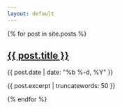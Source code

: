 ```yaml
---
layout: default
---
```




{% for post in site.posts %}
<article class="post-preview">
  <h2><a href="{{ post.url | relative_url }}">{{ post.title }}</a></h2>
  <p class="post-meta">{{ post.date | date: "%b %-d, %Y" }}</p>
  <p class="post-excerpt">{{ post.excerpt | truncatewords: 50 }}</p>
</article>
{% endfor %}

